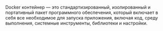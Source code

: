 Docker контейнер — это стандартизированный, изолированный и портативный пакет программного обеспечения, который включает в себя все необходимое 
для запуска приложения, включая код, среду выполнения, системные инструменты, библиотеки и настройки.